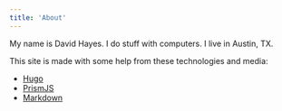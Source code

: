 ```yaml
---
title: 'About'
---
```


My name is David Hayes. I do stuff with computers. I live in Austin, TX.

This site is made with some help from these technologies and media:

* [Hugo][hugo]
* [PrismJS][prism]
* [Markdown][markdown]

[hugo]: https://gohugo.io
[prism]: http://prismjs.com/
[markdown]: https://daringfireball.net/projects/markdown/
